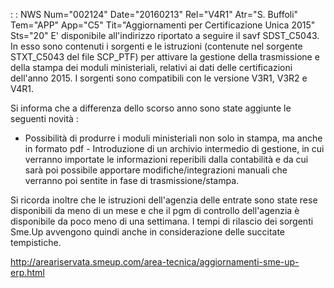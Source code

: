  :  : NWS Num="002124" Date="20160213" Rel="V4R1" Atr="S. Buffoli" Tem="APP" App="C5" Tit="Aggiornamenti per Certificazione Unica 2015" Sts="20"
E' disponibile all'indirizzo riportato a seguire il savf SDST_C5043. In esso sono contenuti i sorgenti e le istruzioni (contenute nel sorgente STXT_C5043 del file SCP_PTF) per attivare la gestione della trasmissione e della stampa dei moduli ministeriali, relativi ai dati delle certificazioni dell'anno 2015.
I sorgenti sono compatibili con le versione V3R1, V3R2 e V4R1.

Si informa che a differenza dello scorso anno sono state aggiunte le seguenti novità : 
-  Possibilità di produrre i moduli ministeriali non solo in stampa, ma anche in formato pdf -  Introduzione di un archivio intermedio di gestione, in cui verranno importate le informazioni reperibili dalla contabilità e da cui sarà poi possibile apportare modifiche/integrazioni manuali che verranno poi sentite in fase di trasmissione/stampa.

Si ricorda inoltre che le istruzioni dell'agenzia delle entrate sono state rese disponibili da meno
di un mese e che il pgm di controllo dell'agenzia è disponibile da poco meno di una settimana. I tempi di rilascio dei sorgenti Sme.Up avvengono quindi anche in considerazione delle succitate tempistiche.

http://areariservata.smeup.com/area-tecnica/aggiornamenti-sme-up-erp.html 

